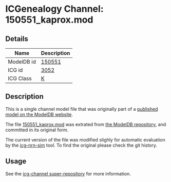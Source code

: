 # ICGenealogy Channel: 150551\_kaprox.mod

## Details

Name | Description
---- | -----------
ModelDB id | [150551](http://senselab.med.yale.edu/ModelDB/ShowModel.cshtml?model=150551)
ICG id | [3052](http://icg.neurotheory.ox.ac.uk/channels/1/3052)
ICG Class | [K](http://icg.neurotheory.ox.ac.uk/channels/1)

## Description

This is a single channel model file that was originally part of a [published model on the ModelDB website](http://senselab.med.yale.edu/mModelDB/ShowModel.cshtml?model=150551).


The file [150551\_kaprox.mod](150551_kaprox.mod) was extrated from [the ModelDB repository](http://senselab.med.yale.edu/ModelDB/ShowModel.cshtml?model=150551), and committed in its original form.

The current version of the file was modified slighly for automatic evaluation by the [icg-nrn-sim](https://github.com/icgenealogy/icg-nrn-sim) tool. To find the original please check the git history.


## Usage

See the [icg-channel super-repository](https://github.com/icgenealogy/icg-channels) for more information.